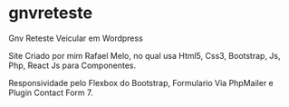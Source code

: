 # gnvreteste
Gnv Reteste Veicular em Wordpress

Site Criado por mim Rafael Melo, no qual usa Html5, Css3, Bootstrap, Js, Php, React Js para Componentes.

Responsividade pelo Flexbox do Bootstrap, Formulario Via PhpMailer e Plugin Contact Form 7.
